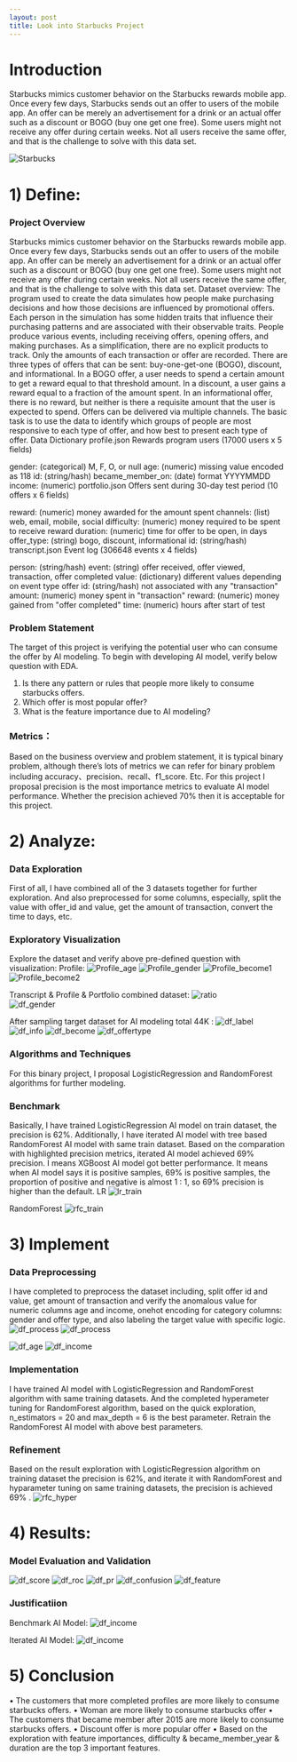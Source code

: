```yaml
---
layout: post
title: Look into Starbucks Project
---
```


# Introduction
Starbucks mimics customer behavior on the Starbucks rewards mobile app. Once every few days, Starbucks sends out an offer to users of the mobile app. An offer can be merely an advertisement for a drink or an actual offer such as a discount or BOGO (buy one get one free). Some users might not receive any offer during certain weeks. Not all users receive the same offer, and that is the challenge to solve with this data set.

![Starbucks](/images/Starbucks.jpeg)

# 1) Define:
###	Project Overview
Starbucks mimics customer behavior on the Starbucks rewards mobile app. Once every few days, Starbucks sends out an offer to users of the mobile app. An offer can be merely an advertisement for a drink or an actual offer such as a discount or BOGO (buy one get one free). Some users might not receive any offer during certain weeks. Not all users receive the same offer, and that is the challenge to solve with this data set.
Dataset overview:
The program used to create the data simulates how people make purchasing decisions and how those decisions are influenced by promotional offers.
Each person in the simulation has some hidden traits that influence their purchasing patterns and are associated with their observable traits. People produce various events, including receiving offers, opening offers, and making purchases.
As a simplification, there are no explicit products to track. Only the amounts of each transaction or offer are recorded.
There are three types of offers that can be sent: buy-one-get-one (BOGO), discount, and informational. In a BOGO offer, a user needs to spend a certain amount to get a reward equal to that threshold amount. In a discount, a user gains a reward equal to a fraction of the amount spent. In an informational offer, there is no reward, but neither is there a requisite amount that the user is expected to spend. Offers can be delivered via multiple channels.
The basic task is to use the data to identify which groups of people are most responsive to each type of offer, and how best to present each type of offer.
Data Dictionary
profile.json
Rewards program users (17000 users x 5 fields)

gender: (categorical) M, F, O, or null
age: (numeric) missing value encoded as 118
id: (string/hash)
became_member_on: (date) format YYYYMMDD
income: (numeric)
portfolio.json
Offers sent during 30-day test period (10 offers x 6 fields)

reward: (numeric) money awarded for the amount spent
channels: (list) web, email, mobile, social
difficulty: (numeric) money required to be spent to receive reward
duration: (numeric) time for offer to be open, in days
offer_type: (string) bogo, discount, informational
id: (string/hash)
transcript.json
Event log (306648 events x 4 fields)

person: (string/hash)
event: (string) offer received, offer viewed, transaction, offer completed
value: (dictionary) different values depending on event type
offer id: (string/hash) not associated with any "transaction"
amount: (numeric) money spent in "transaction"
reward: (numeric) money gained from "offer completed"
time: (numeric) hours after start of test

###	Problem Statement
The target of this project is verifying the potential user who can consume the offer by
AI modeling. To begin with developing AI model, verify below question with EDA.
1. Is there any pattern or rules that people more likely to consume starbucks offers.
2. Which offer is most popular offer?
3. What is the feature importance due to AI modeling?

###	Metrics：

Based on the business overview and problem statement, it is typical binary problem, although there’s lots of metrics we can refer for binary problem including accuracy、precision、recall、f1_score. Etc. For this project I proposal precision is the most importance metrics to evaluate AI model performance. Whether the precision achieved 70% then it is acceptable for this project.


# 2) Analyze:
###	Data Exploration
First of all, I have combined all of the 3 datasets together for further exploration.
And also preprocessed for some columns, especially, split the value with offer_id and value, get the amount of transaction, convert the time to days, etc.

###	Exploratory Visualization
Explore the dataset and verify above pre-defined question with visualization:
Profile:
![Profile_age](/images/profile_age.png)
![Profile_gender](/images/profile_gender.png)
![Profile_become1](/images/profile_become.png)
![Profile_become2](/images/profile_become_proportion.png)
   

Transcript & Profile & Portfolio combined dataset:
![ratio](/images/df_ratio.png)   
![df_gender](/images/df_gender.png)
   

After sampling target dataset for AI modeling total 44K :
![df_label](/images/df_label.png)
![df_info](/images/df_info.png)
![df_become](/images/df_become.png)
![df_offertype](/images/df_offertype.png)

###	Algorithms and Techniques
For this binary project, I proposal LogisticRegression and RandomForest algorithms for further modeling.

###	Benchmark

Basically, I have trained LogisticRegression AI model on train dataset, the precision is 62%.
Additionally, I have iterated AI model with tree based RandomForest AI model with same train dataset. Based on the comparation with highlighted precision metrics, iterated AI model achieved 69% precision. I means XGBoost AI model got better performance. It means when AI model says it is positive samples, 69% is positive samples, the proportion of positive and negative is almost  1 : 1, so 69% precision is higher than the default.
LR
![lr_train](/images/lr_train.png)

RandomForest
![rfc_train](/images/rfc_train.png)

 
# 3) Implement
###	Data Preprocessing
I have completed to preprocess the dataset including, split offer id and value, get amount of transaction and verify the anomalous value for numeric columns age and income, onehot encoding for category columns: gender and offer type, and also labeling the target value with specific logic. 
![df_process](/images/df_process.png)
![df_process](/images/df_process_v1.png)

![df_age](/images/df_age.png)
![df_income](/images/df_income.png)


###	Implementation
I have trained AI model with LogisticRegression and RandomForest algorithm with same training datasets. And the completed hyperameter tuning for RandomForest algorithm, based on the quick exploration, n_estimators = 20 and max_depth = 6 is the best parameter. Retrain the RandomForest AI model with above best parameters.


###	Refinement
Based on the result exploration with LogisticRegression algorithm on training dataset the precision is 62%,  and iterate it with RandomForest and hyparameter tuning on same training datasets, the precision is achieved 69% .
![rfc_hyper](/images/rfc_hyper.png)
	 
# 4) Results:

###	Model Evaluation and Validation
![df_score](/images/evaluation_score.png)
![df_roc](/images/roc.png)
![df_pr](/images/pr.png)
![df_confusion](/images/evaluation_confusion.png)
![df_feature](/images/feature_importance.png)
  

###	Justificatiion
Benchmark AI Model:
![df_income](/images/lr_train.png)
 
Iterated AI Model:
![df_income](/images/rfc_train.png) 

# 5) Conclusion
•	The customers that more completed profiles are more likely to consume starbucks
offers.
•	Woman are more likely to consume starbucks offer
•	The customers that became member after 2015 are more likely to consume
starbucks offers.
•	Discount offer is more popular offer
•	Based on the exploration with feature importances, difficulty &
became_member_year & duration are the top 3 important features.

